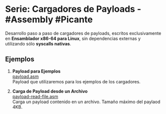 # Serie: Cargadores de Payloads - #Assembly #Picante

Desarrollo paso a paso de cargadores de payloads, escritos exclusivamente en **Ensamblador x86-64 para Linux**, sin dependencias externas y utilizando sólo **syscalls nativas**.

## Ejemplos

1. **Payload para Ejemplos**  
   [payload.asm](https://github.com/Pithase/asm-payloads-loaders/blob/main/payload.asm)  
   Payload que utilizaremos para los ejemplos de los cargadores.

2. **Carga de Payload desde un Archivo**  
   [payload-read-file.asm](https://github.com/Pithase/asm-payloads-loaders/blob/main/payload-read-file.asm)  
   Carga un payload contenido en un archivo. Tamaño máximo del paylaod 4KB.

